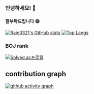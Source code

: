 ### 안녕하세요! 👋
#### 잘부탁드립니다 😄


[![Rain3321's GitHub stats](https://github-readme-stats.vercel.app/api?username=Rain3321&count_private=true&show_icons=true&theme=darcula&hide=issues)](https://github.com/anuraghazra/github-readme-stats)
[![Top Langs](https://github-readme-stats.vercel.app/api/top-langs/?username=Rain3321&layout=compact)](https://github.com/anuraghazra/github-readme-stats)

### BOJ rank
[![Solved.ac프로필](http://mazassumnida.wtf/api/v2/generate_badge?boj=smw123123)](https://solved.ac/smw123123)


## contribution graph
[![github activity graph](https://activity-graph.herokuapp.com/graph?username=Rain3321&theme=github)](https://github.com/ashutosh00710/github-readme-activity-graph)

<!--
**Rain3321/Rain3321** is a ✨ _special_ ✨ repository because its `README.md` (this file) appears on your GitHub profile.

Here are some ideas to get you started:

- 🔭 I’m currently working on ...
- 🌱 I’m currently learning ...
- 👯 I’m looking to collaborate on ...
- 🤔 I’m looking for help with ...
- 💬 Ask me about ...
- 📫 How to reach me: ...
- 😄 Pronouns: ...
- ⚡ Fun fact: ...
-->
